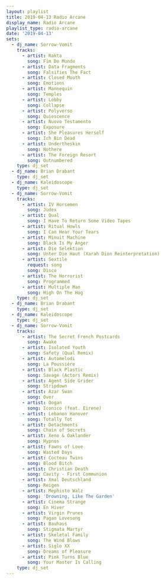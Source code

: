 ```yaml
---
layout: playlist
title: 2019-04-13 Radio Arcane
display_name: Radio Arcane
playlist_type: radio-arcane
date: '2019-04-13'
sets:
  - dj_name: Sorrow-Vomit
    tracks:
      - artist: Rakta
        song: Fim Do Mundo
      - artist: Data Fragments
        song: Falsifies The Fact
      - artist: Closed Mouth
        song: Emotions
      - artist: Mannequin
        song: Temples
      - artist: Lobby
        song: Collapse
      - artist: Polyverso
        song: Quiescence
      - artist: Nuovo Testamento
        song: Exposure
      - artist: She Pleasures Herself
        song: Ich Bin Dead
      - artist: Undertheskin
        song: Nothere
      - artist: The Foreign Resort
        song: Outnumbered
    type: dj_set
  - dj_name: Brian Drabant
    type: dj_set
  - dj_name: Kaleidoscope
    type: dj_set
  - dj_name: Sorrow-Vomit
    tracks:
      - artist: IV Horsemen
        song: Judex
      - artist: Qual
        song: I Have To Return Some Video Tapes
      - artist: Ritual Howls
        song: I Can Hear Your Tears
      - artist: Minuit Machine
        song: Black Is My Anger
      - artist: Die Selektion
        song: Unter Die Haut (Xarah Dion Reinterpretation)
      - artist: Sextile
        request: song
        song: Disco
      - artist: The Horrorist
        song: Programmed
      - artist: Multiple Man
        song: High On The Hog
    type: dj_set
  - dj_name: Brian Drabant
    type: dj_set
  - dj_name: Kaleidoscope
    type: dj_set
  - dj_name: Sorrow-Vomit
    tracks:
      - artist: The Secret French Postcards
        song: Awake
      - artist: Isolated Youth
        song: Safety (Qual Remix)
      - artist: Automelodi
        song: La Poussière
      - artist: Black Plastic
        song: Savage (Actors Remix)
      - artist: Agent Side Grider
        song: Stripdown
      - artist: Azar Swan
        song: Over
      - artist: Oogan
        song: Iconico (feat. Eirene)
      - artist: Lebanon Hanover
        song: Totally Tot
      - artist: Detachments
        song: Chain of Secrets
      - artist: Xeno & Oaklander
        song: Hypnos
      - artist: Fawns of Love
        song: Wasted Days
      - artist: Cocteau Twins
        song: Blood Bitch
      - artist: Christian Death
        song: Cavity - First Communion
      - artist: Xmal Deutschland
        song: Reigen
      - artist: Mephisto Walz
        song: 'Drowning, Like The Garden'
      - artist: Cinema Strange
        song: En Hiver
      - artist: Virgin Prunes
        song: Pagan Lovesong
      - artist: Bauhaus
        song: Stigmata Martyr
      - artist: Skeletal Family
        song: The Wind Blows
      - artist: Siglo XX
        song: Dreams of Pleasure
      - artist: Pink Turns Blue
        song: Your Master Is Calling
    type: dj_set
---
```


